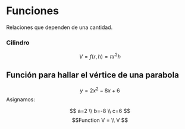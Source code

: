 # Funciones
Relaciones que dependen de una cantidad. 
### Cilindro
$$ V = f(r, h) = \pi r^2h$$

## Función para hallar el vértice de una parabola
$$y = 2x^2-8x+6$$
Asignamos:

$$
a=2 \\ b=-8 \\ c=6
$$
$$Function  V = \\
V
$$


<!--stackedit_data:
eyJoaXN0b3J5IjpbMTgzOTQ1MTQ3OSwtMTY2OTExMTMzOCwxMT
EzNDY0MjMyLDU1MzIzMTg2NiwxMjc3MjYyNTY4XX0=
-->